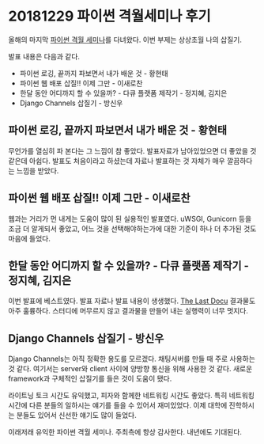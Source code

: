 # 20181229 파이썬 격월세미나 후기

올해의 마지막 [파이썬 격월 세미나](https://festa.io/events/173)를 다녀왔다. 이번 부제는 상상초월 나의 삽질기.

발표 내용은 다음과 같다.

- 파이썬 로깅, 끝까지 파보면서 내가 배운 것 - 황현태
- 파이썬 웹 배포 삽질!! 이제 그만 - 이새로찬
- 한달 동안 어디까지 할 수 있을까? - 다큐 플랫폼 제작기 - 정지혜, 김지은
- Django Channels 삽질기 - 방신우

## 파이썬 로깅, 끝까지 파보면서 내가 배운 것 - 황현태

무언가를 열심히 파 본다는 그 느낌이 참 좋았다. 발표자료가 남아있었으면 더 좋았을 것 같은데 아쉽다. 발표도 처음이라고 하셨는데 자료나 발표하는 것 자체가 매우 깔끔하다는 느낌을 받았다.

## 파이썬 웹 배포 삽질!! 이제 그만 - 이새로찬

웹과는 거리가 먼 내게는 도움이 많이 된 실용적인 발표였다. uWSGI, Gunicorn 등을 조금 더 알게되서 좋았고, 어느 것을 선택해야하는가에 대한 기준이 하나 더 추가된 것도 마음에 들었다.

## 한달 동안 어디까지 할 수 있을까? - 다큐 플랫폼 제작기 - 정지혜, 김지은

이번 발표에 베스트였다. 발표 자료나 발표 내용이 생생했다. [The Last Docu](https://thelastdocu.github.io/) 결과물도 아주 훌륭하다. 스터디에 머무르지 않고 결과물을 만들어 내는 실행력이 너무 멋지다.

## Django Channels 삽질기 - 방신우

Django Channels는 아직 정확한 용도를 모르겠다. 채팅서버를 만들 때 주로 사용하는 것 같다. 여기서는 server와 client 사이에 양방향 통신을 위해 사용한 것 같다. 새로운 framework과 구체적인 삽질기를 들은 것이 도움이 됐다.

라이트닝 토크 시간도 유익했고, 피자와 함께한 네트워킹 시간도 좋았다. 특히 네트워킹 시간에 다른 분들의 일하시는 얘기를 들을 수 있어서 재미있었다. 이제 대학에 진학하시는 분들도 있어서 신선한 얘기도 많이 들었다.

이래저래 유익한 파이썬 격월 세미나. 주최측에 항상 감사한다. 내년에도 기대된다.
